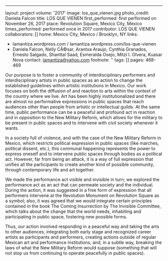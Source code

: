 ---
layout: project
volume: '2017'
image: los_que_vienen.jpg
photo_credit: Daniela Falcon
title: LOS QUE VIENEN
first_performed: first performed on November 26, 2017
place: Revolution Square, Mexico City, Mexico
times_performed: performed once in 2017
contributor: LOS QUE VIENEN
collaborators: []
home: Mexico City, Mexico / Brooklyn, NY
links:
- lamantiza.wordpress.com / lamantiza.wordpress.com/los-que-vienen
- Daniela Falcon, Nelly CÃ©sar, Arantxa Araujo, Cynthia Granados, Ernesto Salgado,
  Shanttal Saad, Esmeralda Osejo, Mitzi I. Olvera, Kuasar Nova
contact: lamantiza@yahoo.com
footnote: ''
tags: []
pages: 468-469



Our purpose is to foster a community of interdisciplinary performers and interdisciplinary artists in public spaces as an action to change the established guidelines within artistic institutions in Mexico. Our work focuses on both the diffusion of and reaction to arts within the context of the country where we live. Art has been highly institutionalized and there are almost no performative expressions in public spaces that reach audiences other than people from artistic or intellectual guilds. At the same time, public performance can be a peaceful and profound act in reaction and in opposition to the New Military Reform, which allows for the military to be present in public spaces and to intervene with civil society whenever it wants.

In a society full of violence, and with the case of the New Military Reform in Mexico, which restricts political expression in public spaces (like marches, political dissent, etc.), this communal happening represents the power to express oneself and to intervene public spaces through bodies as a political act. However, far from being an attack, it is a way of full expression that unifies all the participants to create another kind of possible community, through contemporary life and art together.

We made the performance act visible and invisible in turn; we explored the performance act as an act that can permeate society and the individual. During the action, it was suggested in a free form of expression that all performers intervene at the Revolution Monument on Revolution Square as a symbol; also, it was agreed that we would integrate certain principles contained in the book The Coming Insurrection by The Invisible Committee, which talks about the change that the world needs, inhabiting and participating in public space, fostering new possible forms.

Thus, our action involved responding in a peaceful way and taking the arts to other audiences, integrating both early stage and recognized career artists as participants and performers, creating actions outside of regular Mexican art and performance institutions, and, in a subtle way, breaking the laws of what the New Military Reform would suppose (something that will not stop us from continuing to operate peacefully in public spaces).
